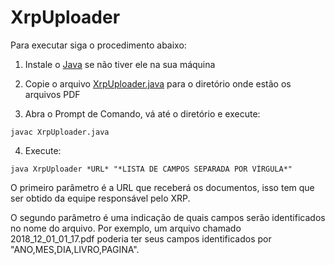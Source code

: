 # XrpUploader

Para executar siga o procedimento abaixo:

1. Instale o [Java](https://www.java.com/pt_BR/download/) se não tiver ele na sua máquina

2. Copie o arquivo [XrpUploader.java](https://raw.githubusercontent.com/crivano/xrpuploader/master/src/br/com/xrp/uploader/XrpUploader.java) para o diretório onde estão os arquivos PDF

3. Abra o Prompt de Comando, vá até o diretório e execute: 
```
javac XrpUploader.java
```

4. Execute: 
```
java XrpUploader *URL* "*LISTA DE CAMPOS SEPARADA POR VÍRGULA*"
```

O primeiro parâmetro é a URL que receberá os documentos, isso tem que ser obtido da equipe responsável pelo XRP.

O segundo parâmetro é uma indicação de quais campos serão identificados no nome do arquivo. 
Por exemplo, um arquivo chamado 2018_12_01_01_17.pdf poderia ter seus campos identificados por "ANO,MES,DIA,LIVRO,PAGINA".
